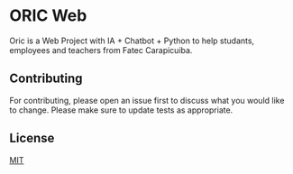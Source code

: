 # ORIC Web

Oric is a Web Project with IA + Chatbot + Python to help studants, employees and teachers from Fatec Carapicuiba.

## Contributing
For contributing, please open an issue first to discuss what you would like to change. Please make sure to update tests as appropriate.

## License
[MIT](https://choosealicense.com/licenses/mit/)